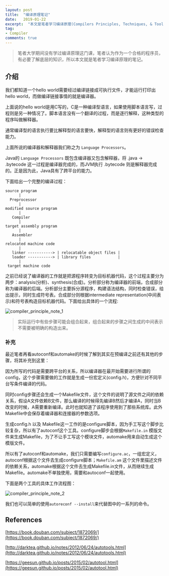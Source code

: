 ```yaml
---
layout: post
title:  "编译原理笔记"
date:   2019-01-22
excerpt:  "本文是笔者学习编译原理(Compilers Principles, Techniques, & Tools (purple dragon book) second edition)的笔记。"
tag:
- Compiler
comments: true
---
```


> 笔者大学期间没有学过编译原理这门课，笔者认为作为一个合格的程序员，有必要了解底层的知识，所以本文就是笔者学习编译原理的笔记。

## 介绍

我们都知道一个hello world需要经过编译链接成可执行文件，才能运行打印出hello world，而做编译链接事情的就是编译器。

上面说的hello world是用C写的，C是一种编译型语言，如果使用脚本语言写，过程则是另一种情况了。脚本语言没有一个翻译的过程，而是逐行解释，这种类型的程序叫做解释器。

通常编译型的语言执行要比解释型的语言要快，解释型的语言则有更好的错误检查能力。

上面所说的编译器和解释器我们称之为 `Language Processors`。

Java的 `Language Processors` 既包含编译器又包含解释器，将 .java -> .bytecode 这一过程是编译器完成的，而JVM执行 .bytecode 则是解释器完成的。正是因为此，Java具有了跨平台的能力。

下面给出一个完整的编译过程：

```
source program
      |
  Preprocessor
      |
modified source program
      |
   Compiler
      |
target assembly program
      |
   Assembler
      |
relocated machine code
      |                      
   linker -----------> | relocatable object files |
   loader -----------> | library files            |
      |                      
 target machine code
```

之前已经说了编译器的工作就是把源程序转变为目标机器代码，这个过程主要分为两步：analysis(分析)、synthesis(合成)。分析部分称为编译器的前端，合成部分称为编译器的后端。分析部分主要拆分源程序，构建语法结构，同时检查错误，给出提示，同时生成符号表。合成部分则根据intermediate representation(中间表示)和符号表构造目标机器代码。下面给出具体的一个流程:

![compiler_principle_note_1]({{site.url}}/assets/images/blog/compiler_principle_note_1.png)

> 实际运行中有些步骤可能会组合起来，组合起来的步骤之间生成的中间表示不需要被明确的构造出来。

### 补充

最近笔者再看autoconf和automake的时候了解到其实在预编译之前还有其他的步骤，将其补充到这里：

因为所写的代码是需要跨平台的关系，所以编译器在最开始需要进行所谓的config，这个步骤需要做的工作就是生成一份宏定义(config.h)，方便针对不同平台写条件编译的代码。

同时config步骤还会生成一个Makefile文件，这个文件的说明了源文件之间的依赖关系，假设A文件依赖B文件，那么编译的时候得先编译B然后才编译A，同时当B改变的时候，A需要重新编译。此时也就知道了该程序使用到了那些系统库。此外Makefile中会保存着编译器和连接器的参数选项。

生成config.h 以及 Makefile这一工作的是configure脚本，因为手工写这个脚步比较复杂，所以有了autoconf这个工具。configure脚步会根据`Makefile.in` 模版文件来生成Makefile，为了不让手工写这个模块文件，automake用来自动生成这个模版文件。

所以有了autoconf和automake，我们只需要编写`configure.ac`，一组宏定义，autoconf根据这个文件去生成configure脚本；`Makefile.am` 这个文件里描述文件的依赖关系，automake根据这个文件去生成Makefile.in文件，从而继续生成Makefile。automake不单独使用，需要和autoconf一起使用。

下面是两个工具的具体工作流程图：

![compiler_principle_note_2]({{site.url}}/assets/images/blog/compiler_principle_note_2.png)

我们也可以简单的使用`autoreconf --install`来代替图中的一系列的命令。

## References

[https://book.douban.com/subject/1872069/](https://book.douban.com/subject/1872069/)

[http://darktea.github.io/notes/2012/06/24/autotools.html](http://darktea.github.io/notes/2012/06/24/autotools.html)

[https://geesun.github.io/posts/2015/02/autotool.html](https://geesun.github.io/posts/2015/02/autotool.html)
